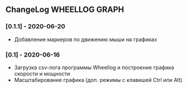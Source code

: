 ## ChangeLog WHEELLOG GRAPH

### [0.1.1] - 2020-06-20
- Добавление маркеров по движению мыши на графиках 

### [0.1] - 2020-06-16
- Загрузка csv-лога программы Wheellog и построение графика скорости и мощности
- Масштабирование графика (доп. режимы с клавишей Ctrl или Alt)

